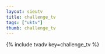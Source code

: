 ```yaml
--- 
layout: sieutv
title: challenge_tv
tags: ["uktv"]
thumb: challenge_tv
---
```

{% include tvadv key=challenge_tv %}
